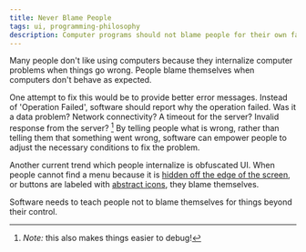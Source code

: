```yaml
---
title: Never Blame People
tags: ui, programming-philosophy
description: Computer programs should not blame people for their own failings
---
```


Many people don't like using computers because they internalize computer problems when things go wrong. People blame themselves when computers don't behave as expected.

One attempt to fix this would be to provide better error messages. Instead of 'Operation Failed', software should report why the operation failed. Was it a data problem? Network connectivity? A timeout for the server? Invalid response from the server? [^1] By telling people what is wrong, rather than telling them that something went wrong, software can empower people to adjust the necessary conditions to fix the problem.

Another current trend which people internalize is obfuscated UI. When people cannot find a menu because it is [hidden off the edge of the screen](http://windows.microsoft.com), or buttons are labeled with [abstract icons](http://gmail.com), they blame themselves.

Software needs to teach people not to blame themselves for things beyond their control.

[^1]: *Note:* this also makes things easier to debug!
